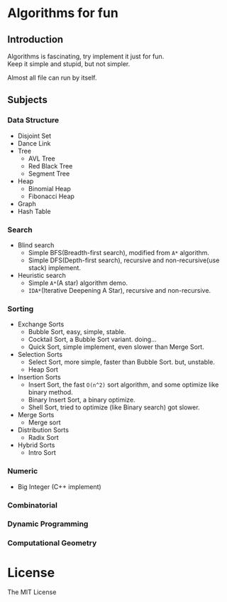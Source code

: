 # Algorithms for fun

## Introduction
Algorithms is fascinating, try implement it just for fun.  
Keep it simple and stupid, but not simpler.

Almost all file can run by itself.  


## Subjects
### Data Structure
* Disjoint Set
* Dance Link
* Tree
    * AVL Tree
    * Red Black Tree
    * Segment Tree
* Heap
    * Binomial Heap
    * Fibonacci Heap
* Graph
* Hash Table


### Search
* Blind search
    * Simple BFS(Breadth-first search), modified from `A*` algorithm.   
    * Simple DFS(Depth-first search), recursive and non-recursive(use stack) implement.
* Heuristic search
    * Simple `A*`(A star) algorithm demo.  
    * `IDA*`(Iterative Deepening A Star), recursive and non-recursive.


### Sorting
* Exchange Sorts
    * Bubble Sort, easy, simple, stable.
    * Cocktail Sort, a Bubble Sort variant. doing...  
    * Quick Sort, simple implement, even slower than Merge Sort.
* Selection Sorts
    * Select Sort, more simple, faster than Bubble Sort. but, unstable.
    * Heap Sort
* Insertion Sorts
    * Insert Sort, the fast `O(n^2)` sort algorithm, and some optimize like binary method.
    * Binary Insert Sort, a binary optimize.  
    * Shell Sort, tried to optimize (like Binary search) got slower.
* Merge Sorts
    * Merge sort
* Distribution Sorts
    * Radix Sort
* Hybrid Sorts
    * Intro Sort


### Numeric
* Big Integer (C++ implement)


### Combinatorial

### Dynamic Programming

### Computational Geometry


# License
The MIT License
